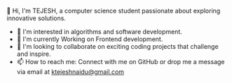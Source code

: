 👋 Hi, I'm TEJESH, a computer science student passionate about exploring innovative solutions.
- 👀 I'm interested in algorithms and software development.
- 🌱 I'm currently Working on Frontend development.
- 💞️ I'm looking to collaborate on exciting coding projects that challenge and inspire.
- 📫 How to reach me: Connect with me on GitHub or drop me a message via email at ktejeshnaidu@gmail.com

<!---
TejeshcodesAURA/TejeshcodesAURA is a ✨ special ✨ repository because its `README.md` (this file) appears on your GitHub profile.
You can click the Preview link to take a look at your changes.
--->
